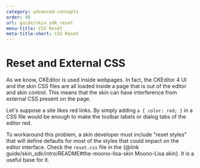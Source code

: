 ```yaml
---
category: advanced-concepts
order: 40
url: guide/skin_sdk_reset
menu-title: CSS Reset
meta-title-short: CSS Reset
---
```

<!--
Copyright (c) 2003-2024, CKSource Holding sp. z o.o. All rights reserved.
For licensing, see LICENSE.md.
-->

# Reset and External CSS

As we know, CKEditor is used inside webpages. In fact, the CKEditor 4 UI and the skin CSS files are all loaded inside a page that is out of the editor and skin control. This means that the skin can have interference from external CSS present on the page.

Let's suppose a site likes red links. By simply adding `a { color: red; }` in a CSS file would be enough to make the toolbar labels or dialog tabs of the editor red.

To workaround this problem, a skin developer must include "reset styles" that will define defaults for most of the styles that could impact on the editor interface. Check the `reset.css` file in the {@link guide/skin_sdk/intro/README#the-moono-lisa-skin Moono-Lisa skin}. It is a useful base for it.
